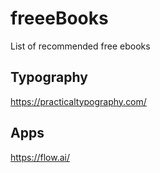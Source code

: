 # freeeBooks
List of recommended free ebooks

## Typography

https://practicaltypography.com/

## Apps

https://flow.ai/
